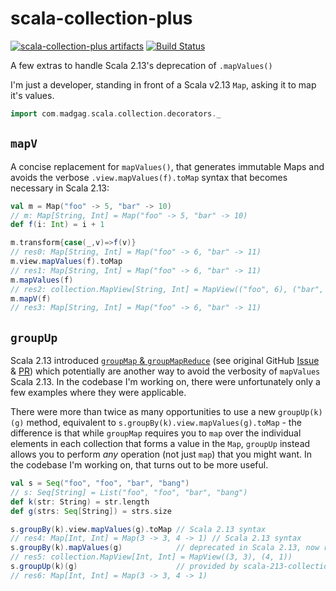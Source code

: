 # scala-collection-plus

[![scala-collection-plus artifacts](https://index.scala-lang.org/rtyley/scala-collection-plus/scala-collection-plus/latest-by-scala-version.svg)](https://index.scala-lang.org/rtyley/scala-collection-plus/scala-collection-plus/)
[![Build Status](https://travis-ci.com/rtyley/scala-collection-plus.svg?branch=master)](https://travis-ci.com/rtyley/scala-collection-plus)

A few extras to handle Scala 2.13's deprecation of `.mapValues()`

I'm just a developer, standing in front of a Scala v2.13 `Map`, asking it to map it's values.


```scala
import com.madgag.scala.collection.decorators._
```

## `mapV`

A concise replacement for `mapValues()`, that generates immutable Maps and
avoids the verbose `.view.mapValues(f).toMap` syntax that becomes necessary
in Scala 2.13:

```scala
val m = Map("foo" -> 5, "bar" -> 10)
// m: Map[String, Int] = Map("foo" -> 5, "bar" -> 10)
def f(i: Int) = i + 1

m.transform{case(_,v)=>f(v)}
// res0: Map[String, Int] = Map("foo" -> 6, "bar" -> 11)
m.view.mapValues(f).toMap
// res1: Map[String, Int] = Map("foo" -> 6, "bar" -> 11)
m.mapValues(f)
// res2: collection.MapView[String, Int] = MapView(("foo", 6), ("bar", 11))
m.mapV(f)                    
// res3: Map[String, Int] = Map("foo" -> 6, "bar" -> 11)
```

## `groupUp`

Scala 2.13 introduced 
[`groupMap` & `groupMapReduce`](https://docs.scala-lang.org/overviews/core/collections-migration-213.html#are-there-new-operations-on-collections)
(see original GitHub [Issue](https://github.com/scala/collection-strawman/issues/42) &
[PR](https://github.com/scala/collection-strawman/pull/253)) which potentially are another
way to avoid the verbosity of `mapValues` Scala 2.13. In the codebase I'm working on, there
were unfortunately only a few examples where they were applicable.
 
There were more than twice as many opportunities to use a new `groupUp(k)(g)` method,
equivalent to `s.groupBy(k).view.mapValues(g).toMap` - the difference is that while
`groupMap` requires you to `map` over the individual elements in each collection that
forms a value in the `Map`, `groupUp` instead allows you to perform _any_ operation
(not just `map`) that you might want. In the codebase I'm working on, that turns out
to be more useful.

```scala
val s = Seq("foo", "foo", "bar", "bang")
// s: Seq[String] = List("foo", "foo", "bar", "bang")
def k(str: String) = str.length
def g(strs: Seq[String]) = strs.size

s.groupBy(k).view.mapValues(g).toMap // Scala 2.13 syntax
// res4: Map[Int, Int] = Map(3 -> 3, 4 -> 1) // Scala 2.13 syntax
s.groupBy(k).mapValues(g)            // deprecated in Scala 2.13, now returns MapView[K,B]
// res5: collection.MapView[Int, Int] = MapView((3, 3), (4, 1))            // deprecated in Scala 2.13, now returns MapView[K,B]
s.groupUp(k)(g)                      // provided by scala-213-collections-plus
// res6: Map[Int, Int] = Map(3 -> 3, 4 -> 1)
```
